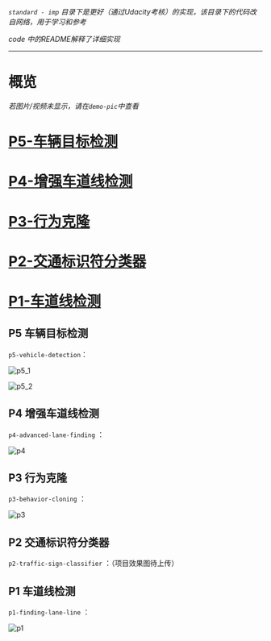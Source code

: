 *`standard - imp` 目录下是更好（通过Udacity考核）的实现，该目录下的代码改自网络，用于学习和参考*

*code 中的README解释了详细实现*

---

# 概览

*若图片/视频未显示，请在`demo-pic`中查看*

# [P5-车辆目标检测](#p5)

# [P4-增强车道线检测](#p4)

# [P3-行为克隆](#p3)

# [P2-交通标识符分类器](#p2)

# [P1-车道线检测](#p1)

## P5 车辆目标检测

<a id="p5"></a>

`p5-vehicle-detection`：

![p5_1](https://github.com/keyoflouis/ProjectSets-finished/tree/main/demo-pic/p5_1.gif)

![p5_2](https://github.com/keyoflouis/ProjectSets-finished/tree/main/demo-pic/p5_2.gif)

## P4 增强车道线检测

<a id="p4"></a>

`p4-advanced-lane-finding` ：

![p4](https://github.com/keyoflouis/ProjectSets-finished/tree/main/demo-pic/p4.gif)

## P3 行为克隆

<a id="p3"></a>

`p3-behavior-cloning` ：

![p3](https://github.com/keyoflouis/ProjectSets-finished/tree/main/demo-pic/p3.gif)

## P2 交通标识符分类器

<a id="p2"></a>

`p2-traffic-sign-classifier` ：（项目效果图待上传）

## P1 车道线检测

<a id="p1"></a>

`p1-finding-lane-line` ：

![p1](https://github.com/keyoflouis/ProjectSets-finished/tree/main/demo-pic/p1.gif)
